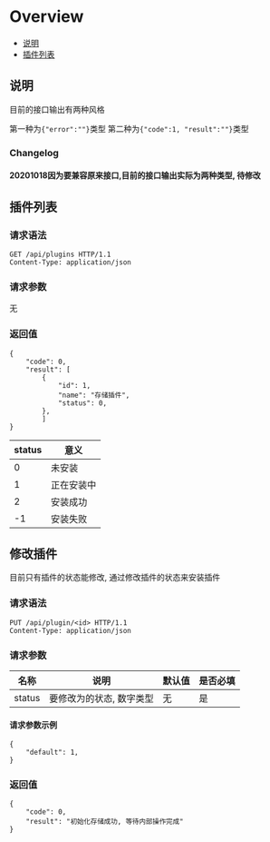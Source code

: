 
# Overview

- [说明](#说明)
- [插件列表](#插件列表)

<a name="说明"></a>
## 说明
目前的接口输出有两种风格

第一种为`{"error":""}`类型
第二种为`{"code":1, "result":""}`类型


### Changelog
#### 20201018因为要兼容原来接口,目前的接口输出实际为两种类型, 待修改


<a name="插件列表"></a>
## 插件列表
### 请求语法
```
GET /api/plugins HTTP/1.1
Content-Type: application/json
```
### 请求参数

无

### 返回值

```
{
    "code": 0,
    "result": [
        {
            "id": 1,
            "name": "存储插件",
            "status": 0,
        },
        ]
}
```

|  status   | 意义  |
|  ----  | ----  |
| 0  | 未安装 |
| 1  | 正在安装中  |
| 2  | 安装成功 |
| -1  | 安装失败 |


<a name="修改插件"></a>
## 修改插件
目前只有插件的状态能修改, 通过修改插件的状态来安装插件

### 请求语法
```
PUT /api/plugin/<id> HTTP/1.1
Content-Type: application/json
```
### 请求参数
|名称|说明|默认值|是否必填|
|---|---|---|---|
|status|要修改为的状态, 数字类型|无|是|
#### 请求参数示例
```
{
    "default": 1,
}
```
### 返回值
```
{
    "code": 0,
    "result": "初始化存储成功, 等待内部操作完成"
}
```
